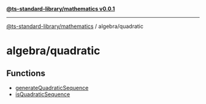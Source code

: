 [**@ts-standard-library/mathematics v0.0.1**](../../README.md)

***

[@ts-standard-library/mathematics](../../README.md) / algebra/quadratic

# algebra/quadratic

## Functions

- [generateQuadraticSequence](functions/generateQuadraticSequence.md)
- [isQuadraticSequence](functions/isQuadraticSequence.md)

